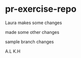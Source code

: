 # pr-exercise-repo

Laura makes some changes

made some other changes


sample branch changes

A.L
K.H